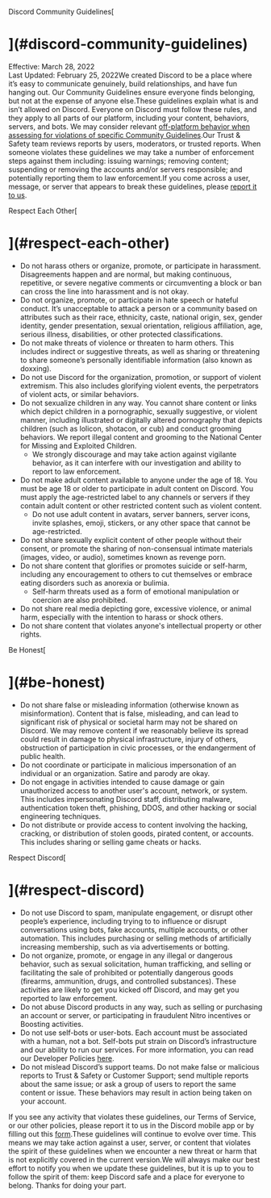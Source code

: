 Discord Community Guidelines[

](#discord-community-guidelines)
===============================================================

Effective: March 28, 2022  
Last Updated: February 25, 2022We created Discord to be a place where it’s easy to communicate genuinely, build relationships, and have fun hanging out. Our Community Guidelines ensure everyone finds belonging, but not at the expense of anyone else.These guidelines explain what is and isn’t allowed on Discord. Everyone on Discord must follow these rules, and they apply to all parts of our platform, including your content, behaviors, servers, and bots. We may consider relevant [off-platform behavior when assessing for violations of specific Community Guidelines](https://dis.gd/importantupdates).Our Trust & Safety team reviews reports by users, moderators, or trusted reports. When someone violates these guidelines we may take a number of enforcement steps against them including: issuing warnings; removing content; suspending or removing the accounts and/or servers responsible; and potentially reporting them to law enforcement.If you come across a user, message, or server that appears to break these guidelines, please [report it to us](https://support.discord.com/hc/en-us/requests/new?ticket_form_id=360000029731).

Respect Each Other[

](#respect-each-other)
===========================================

*   Do not harass others or organize, promote, or participate in harassment. Disagreements happen and are normal, but making continuous, repetitive, or severe negative comments or circumventing a block or ban can cross the line into harassment and is not okay.
*   Do not organize, promote, or participate in hate speech or hateful conduct. It’s unacceptable to attack a person or a community based on attributes such as their race, ethnicity, caste, national origin, sex, gender identity, gender presentation, sexual orientation, religious affiliation, age, serious illness, disabilities, or other protected classifications.
*   Do not make threats of violence or threaten to harm others. This includes indirect or suggestive threats, as well as sharing or threatening to share someone’s personally identifiable information (also known as doxxing).
*   Do not use Discord for the organization, promotion, or support of violent extremism. This also includes glorifying violent events, the perpetrators of violent acts, or similar behaviors.
*   Do not sexualize children in any way. You cannot share content or links which depict children in a pornographic, sexually suggestive, or violent manner, including illustrated or digitally altered pornography that depicts children (such as lolicon, shotacon, or cub) and conduct grooming behaviors. We report illegal content and grooming to the National Center for Missing and Exploited Children.
    *   We strongly discourage and may take action against vigilante behavior, as it can interfere with our investigation and ability to report to law enforcement.
*   Do not make adult content available to anyone under the age of 18. You must be age 18 or older to participate in adult content on Discord. You must apply the age-restricted label to any channels or servers if they contain adult content or other restricted content such as violent content.
    *   Do not use adult content in avatars, server banners, server icons, invite splashes, emoji, stickers, or any other space that cannot be age-restricted.
*   Do not share sexually explicit content of other people without their consent, or promote the sharing of non-consensual intimate materials (images, video, or audio), sometimes known as revenge porn.
*   Do not share content that glorifies or promotes suicide or self-harm, including any encouragement to others to cut themselves or embrace eating disorders such as anorexia or bulimia.
    *   Self-harm threats used as a form of emotional manipulation or coercion are also prohibited.
*   Do not share real media depicting gore, excessive violence, or animal harm, especially with the intention to harass or shock others.
*   Do not share content that violates anyone's intellectual property or other rights.

Be Honest[

](#be-honest)
=========================

*   Do not share false or misleading information (otherwise known as misinformation). Content that is false, misleading, and can lead to significant risk of physical or societal harm may not be shared on Discord. We may remove content if we reasonably believe its spread could result in damage to physical infrastructure, injury of others, obstruction of participation in civic processes, or the endangerment of public health.
*   Do not coordinate or participate in malicious impersonation of an individual or an organization. Satire and parody are okay.
*   Do not engage in activities intended to cause damage or gain unauthorized access to another user's account, network, or system. This includes impersonating Discord staff, distributing malware, authentication token theft, phishing, DDOS, and other hacking or social engineering techniques.
*   Do not distribute or provide access to content involving the hacking, cracking, or distribution of stolen goods, pirated content, or accounts. This includes sharing or selling game cheats or hacks.

Respect Discord[

](#respect-discord)
=====================================

*   Do not use Discord to spam, manipulate engagement, or disrupt other people’s experience, including trying to to influence or disrupt conversations using bots, fake accounts, multiple accounts, or other automation. This includes purchasing or selling methods of artificially increasing membership, such as via advertisements or botting.
*   Do not organize, promote, or engage in any illegal or dangerous behavior, such as sexual solicitation, human trafficking, and selling or facilitating the sale of prohibited or potentially dangerous goods (firearms, ammunition, drugs, and controlled substances). These activities are likely to get you kicked off Discord, and may get you reported to law enforcement.
*   Do not abuse Discord products in any way, such as selling or purchasing an account or server, or participating in fraudulent Nitro incentives or Boosting activities.
*   Do not use self-bots or user-bots. Each account must be associated with a human, not a bot. Self-bots put strain on Discord’s infrastructure and our ability to run our services. For more information, you can read our Developer Policies [here](https://discord.com/developers/docs/policy).
*   Do not mislead Discord’s support teams. Do not make false or malicious reports to Trust & Safety or Customer Support; send multiple reports about the same issue; or ask a group of users to report the same content or issue. These behaviors may result in action being taken on your account.

If you see any activity that violates these guidelines, our Terms of Service, or our other policies, please report it to us in the Discord mobile app or by filling out this [form](https://dis.gd/request).These guidelines will continue to evolve over time. This means we may take action against a user, server, or content that violates the spirit of these guidelines when we encounter a new threat or harm that is not explicitly covered in the current version.We will always make our best effort to notify you when we update these guidelines, but it is up to you to follow the spirit of them: keep Discord safe and a place for everyone to belong. Thanks for doing your part.